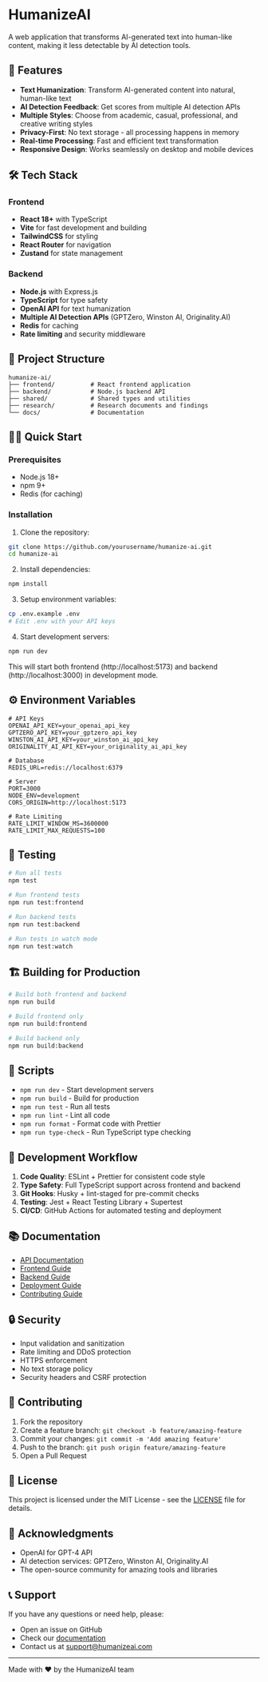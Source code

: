 # HumanizeAI

A web application that transforms AI-generated text into human-like content, making it less detectable by AI detection tools.

## 🚀 Features

- **Text Humanization**: Transform AI-generated content into natural, human-like text
- **AI Detection Feedback**: Get scores from multiple AI detection APIs
- **Multiple Styles**: Choose from academic, casual, professional, and creative writing styles
- **Privacy-First**: No text storage - all processing happens in memory
- **Real-time Processing**: Fast and efficient text transformation
- **Responsive Design**: Works seamlessly on desktop and mobile devices

## 🛠️ Tech Stack

### Frontend
- **React 18+** with TypeScript
- **Vite** for fast development and building
- **TailwindCSS** for styling
- **React Router** for navigation
- **Zustand** for state management

### Backend
- **Node.js** with Express.js
- **TypeScript** for type safety
- **OpenAI API** for text humanization
- **Multiple AI Detection APIs** (GPTZero, Winston AI, Originality.AI)
- **Redis** for caching
- **Rate limiting** and security middleware

## 📁 Project Structure

```
humanize-ai/
├── frontend/          # React frontend application
├── backend/           # Node.js backend API
├── shared/            # Shared types and utilities
├── research/          # Research documents and findings
└── docs/              # Documentation
```

## 🏃‍♂️ Quick Start

### Prerequisites
- Node.js 18+ 
- npm 9+
- Redis (for caching)

### Installation

1. Clone the repository:
```bash
git clone https://github.com/yourusername/humanize-ai.git
cd humanize-ai
```

2. Install dependencies:
```bash
npm install
```

3. Setup environment variables:
```bash
cp .env.example .env
# Edit .env with your API keys
```

4. Start development servers:
```bash
npm run dev
```

This will start both frontend (http://localhost:5173) and backend (http://localhost:3000) in development mode.

## ⚙️ Environment Variables

```env
# API Keys
OPENAI_API_KEY=your_openai_api_key
GPTZERO_API_KEY=your_gptzero_api_key
WINSTON_AI_API_KEY=your_winston_ai_api_key
ORIGINALITY_AI_API_KEY=your_originality_ai_api_key

# Database
REDIS_URL=redis://localhost:6379

# Server
PORT=3000
NODE_ENV=development
CORS_ORIGIN=http://localhost:5173

# Rate Limiting
RATE_LIMIT_WINDOW_MS=3600000
RATE_LIMIT_MAX_REQUESTS=100
```

## 🧪 Testing

```bash
# Run all tests
npm test

# Run frontend tests
npm run test:frontend

# Run backend tests  
npm run test:backend

# Run tests in watch mode
npm run test:watch
```

## 🏗️ Building for Production

```bash
# Build both frontend and backend
npm run build

# Build frontend only
npm run build:frontend

# Build backend only
npm run build:backend
```

## 📝 Scripts

- `npm run dev` - Start development servers
- `npm run build` - Build for production
- `npm run test` - Run all tests
- `npm run lint` - Lint all code
- `npm run format` - Format code with Prettier
- `npm run type-check` - Run TypeScript type checking

## 🔧 Development Workflow

1. **Code Quality**: ESLint + Prettier for consistent code style
2. **Type Safety**: Full TypeScript support across frontend and backend
3. **Git Hooks**: Husky + lint-staged for pre-commit checks
4. **Testing**: Jest + React Testing Library + Supertest
5. **CI/CD**: GitHub Actions for automated testing and deployment

## 📚 Documentation

- [API Documentation](./docs/api.md)
- [Frontend Guide](./frontend/README.md)
- [Backend Guide](./backend/README.md)
- [Deployment Guide](./docs/deployment.md)
- [Contributing Guide](./CONTRIBUTING.md)

## 🔒 Security

- Input validation and sanitization
- Rate limiting and DDoS protection
- HTTPS enforcement
- No text storage policy
- Security headers and CSRF protection

## 🤝 Contributing

1. Fork the repository
2. Create a feature branch: `git checkout -b feature/amazing-feature`
3. Commit your changes: `git commit -m 'Add amazing feature'`
4. Push to the branch: `git push origin feature/amazing-feature`
5. Open a Pull Request

## 📄 License

This project is licensed under the MIT License - see the [LICENSE](LICENSE) file for details.

## 🙏 Acknowledgments

- OpenAI for GPT-4 API
- AI detection services: GPTZero, Winston AI, Originality.AI
- The open-source community for amazing tools and libraries

## 📞 Support

If you have any questions or need help, please:
- Open an issue on GitHub
- Check our [documentation](./docs)
- Contact us at support@humanizeai.com

---

Made with ❤️ by the HumanizeAI team
